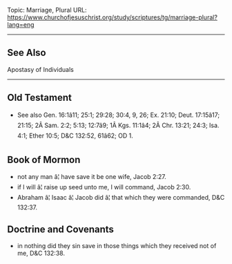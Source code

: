 Topic: Marriage, Plural
URL: https://www.churchofjesuschrist.org/study/scriptures/tg/marriage-plural?lang=eng

---

## See Also

Apostasy of Individuals

---

## Old Testament

- See also Gen. 16:1â11; 25:1; 29:28; 30:4, 9, 26; Ex. 21:10; Deut. 17:15â17; 21:15; 2Â Sam. 2:2; 5:13; 12:7â9; 1Â Kgs. 11:1â4; 2Â Chr. 13:21; 24:3; Isa. 4:1; Ether 10:5; D&C 132:52, 61â62; OD 1.

## Book of Mormon

- not any man â¦ have save it be one wife, Jacob 2:27.
- if I will â¦ raise up seed unto me, I will command, Jacob 2:30.
- Abraham â¦ Isaac â¦ Jacob did â¦ that which they were commanded, D&C 132:37.

## Doctrine and Covenants

- in nothing did they sin save in those things which they received not of me, D&C 132:38.

